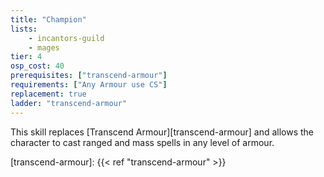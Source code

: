 ```yaml
---
title: "Champion"
lists:
    - incantors-guild
    - mages
tier: 4
osp_cost: 40
prerequisites: ["transcend-armour"]
requirements: ["Any Armour use CS"]
replacement: true
ladder: "transcend-armour"
---
```

This skill replaces [Transcend Armour][transcend-armour] and allows the character to cast ranged and mass spells in any level of armour.

[transcend-armour]: {{< ref "transcend-armour" >}}